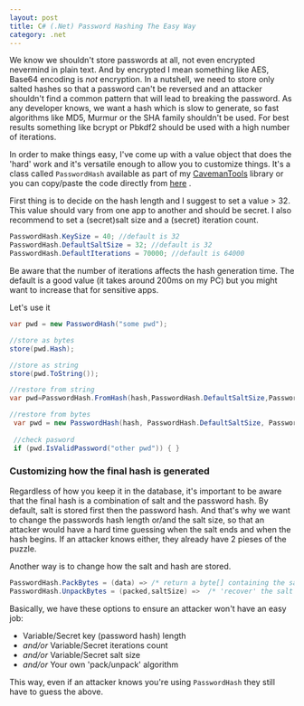 ```yaml
---
layout: post
title: C# (.Net) Password Hashing The Easy Way 
category: .net
---
```


We know we shouldn't store passwords at all, not even encrypted nevermind in plain text. And by encrypted I mean something like AES, Base64 encoding is _not_ encryption. In a nutshell, we need to store only salted hashes so that a password can't be reversed and an attacker shouldn't find a common pattern that will lead to breaking the password. As any developer knows, we want a hash which is slow to generate, so fast algorithms like MD5, Murmur or the SHA family shouldn't be used. For best results something like bcrypt or Pbkdf2 should be used with a high number of iterations. 

In order to make things easy, I've come up with a value object that does the 'hard' work and it's versatile enough to allow you to customize things. It's a class called `PasswordHash` available as part of my [CavemanTools](https://www.nuget.org/packages/CavemanTools/4.0.0) library or you can copy/paste the code directly from [here](https://github.com/sapiens/cavemantools/blob/master/src/CavemanTools/PasswordHash.cs) .

First thing is to decide on the hash length and I suggest to set a value > 32. This value should vary from one app to another and should be secret. I also recommend to set a (secret)salt size and a (secret) iteration count.

```csharp
PasswordHash.KeySize = 40; //default is 32
PasswordHash.DefaultSaltSize = 32; //default is 32 
PasswordHash.DefaultIterations = 70000; //default is 64000
```

Be aware that the number of iterations affects the hash generation time. The default is a good value (it takes around 200ms on my PC) but you might want to increase that for sensitive apps. 

Let's use it

```csharp
var pwd = new PasswordHash("some pwd");

//store as bytes
store(pwd.Hash);

//store as string
store(pwd.ToString());

//restore from string
var pwd=PasswordHash.FromHash(hash,PasswordHash.DefaultSaltSize,PasswordHash.DefaultIterations);

//restore from bytes
 var pwd = new PasswordHash(hash, PasswordHash.DefaultSaltSize, PasswordHash.DefaultIterations);
 
 //check pasword
 if (pwd.IsValidPassword("other pwd")) { }
```

### Customizing how the final hash is generated

Regardless of how you keep it in the database, it's important to be aware that the final hash is a combination of salt and the password hash. By default, salt is stored first then the password hash. And that's why we want to change the passwords hash length or/and the salt size, so that an attacker would have a hard time guessing when the salt ends and when the hash begins. If an attacker knows either, they already have 2 pieses of the puzzle. 

Another way is to change how the salt and hash are stored. 

```csharp
PasswordHash.PackBytes = (data) => /* return a byte[] containing the salt/hash stored in a creative manner*/;
PasswordHash.UnpackBytes = (packed,saltSize) =>  /* 'recover' the salt and password hash */;
```    

Basically, we have these options to ensure an attacker won't have an easy job:

* Variable/Secret key (password hash) length
* _and/or_ Variable/Secret iterations count
* _and/or_ Variable/Secret salt size
* _and/or_ Your own 'pack/unpack' algorithm

This way, even if an attacker knows you're using `PasswordHash` they still have to guess the above.

